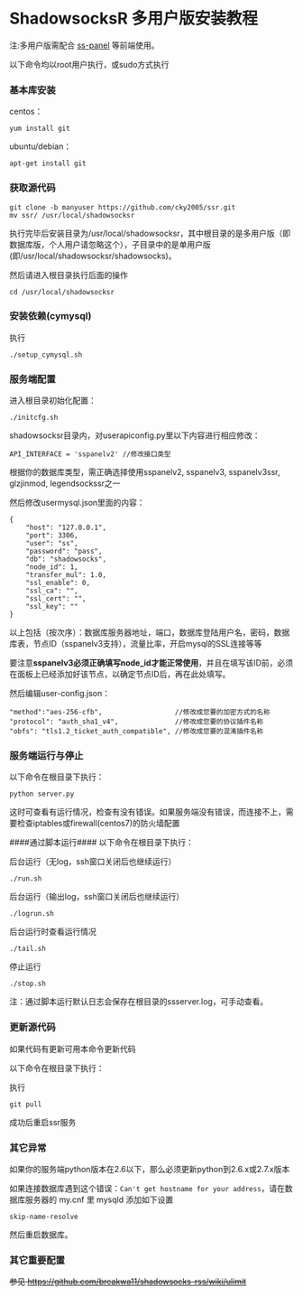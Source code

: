 # ShadowsocksR 多用户版安装教程 #

注:多用户版需配合 [ss-panel](https://github.com/orvice/ss-panel) 等前端使用。

以下命令均以root用户执行，或sudo方式执行

### 基本库安装 ###
centos： 
```
yum install git
```
ubuntu/debian： 
```
apt-get install git
```

### 获取源代码 ###
```
git clone -b manyuser https://github.com/cky2005/ssr.git
mv ssr/ /usr/local/shadowsocksr
```

执行完毕后安装目录为/usr/local/shadowsocksr，其中根目录的是多用户版（即数据库版，个人用户请忽略这个），子目录中的是单用户版(即/usr/local/shadowsocksr/shadowsocks)。

然后请进入根目录执行后面的操作
```
cd /usr/local/shadowsocksr
```

### 安装依赖(cymysql) ###
执行
```
./setup_cymysql.sh
```

### 服务端配置 ###
进入根目录初始化配置：
```
./initcfg.sh
```
shadowsocksr目录内，对userapiconfig.py里以下内容进行相应修改： 
```
API_INTERFACE = 'sspanelv2' //修改接口类型
```
根据你的数据库类型，需正确选择使用sspanelv2, sspanelv3, sspanelv3ssr, glzjinmod, legendsockssr之一

然后修改usermysql.json里面的内容：
```
{
    "host": "127.0.0.1",
    "port": 3306,
    "user": "ss",
    "password": "pass",
    "db": "shadowsocks",
    "node_id": 1,
    "transfer_mul": 1.0,
    "ssl_enable": 0,
    "ssl_ca": "",
    "ssl_cert": "",
    "ssl_key": ""
}
```
以上包括（按次序）：数据库服务器地址，端口，数据库登陆用户名，密码，数据库表，节点ID（sspanelv3支持），流量比率，开启mysql的SSL连接等等

要注意**sspanelv3必须正确填写node_id才能正常使用**，并且在填写该ID前，必须在面板上已经添加好该节点，以确定节点ID后，再在此处填写。

然后编辑user-config.json：
```
"method":"aes-256-cfb",                  //修改成您要的加密方式的名称
"protocol": "auth_sha1_v4",              //修改成您要的协议插件名称
"obfs": "tls1.2_ticket_auth_compatible", //修改成您要的混淆插件名称
```

### 服务端运行与停止 ###
以下命令在根目录下执行：
```
python server.py
```
这时可查看有运行情况，检查有没有错误。如果服务端没有错误，而连接不上，需要检查iptables或firewall(centos7)的防火墙配置

####通过脚本运行####
以下命令在根目录下执行：

后台运行（无log，ssh窗口关闭后也继续运行）

`./run.sh`

后台运行（输出log，ssh窗口关闭后也继续运行）

`./logrun.sh`

后台运行时查看运行情况

`./tail.sh`

停止运行

`./stop.sh`

注：通过脚本运行默认日志会保存在根目录的ssserver.log，可手动查看。

### 更新源代码 ###
如果代码有更新可用本命令更新代码

以下命令在根目录下执行：

执行

`git pull`

成功后重启ssr服务

### 其它异常 ###
如果你的服务端python版本在2.6以下，那么必须更新python到2.6.x或2.7.x版本

如果连接数据库遇到这个错误：`Can't get hostname for your address`，请在数据库服务器的 my.cnf 里 mysqld 添加如下设置

`skip-name-resolve`

然后重启数据库。

### 其它重要配置 ###

<del>参见 https://github.com/breakwa11/shadowsocks-rss/wiki/ulimit</del>

